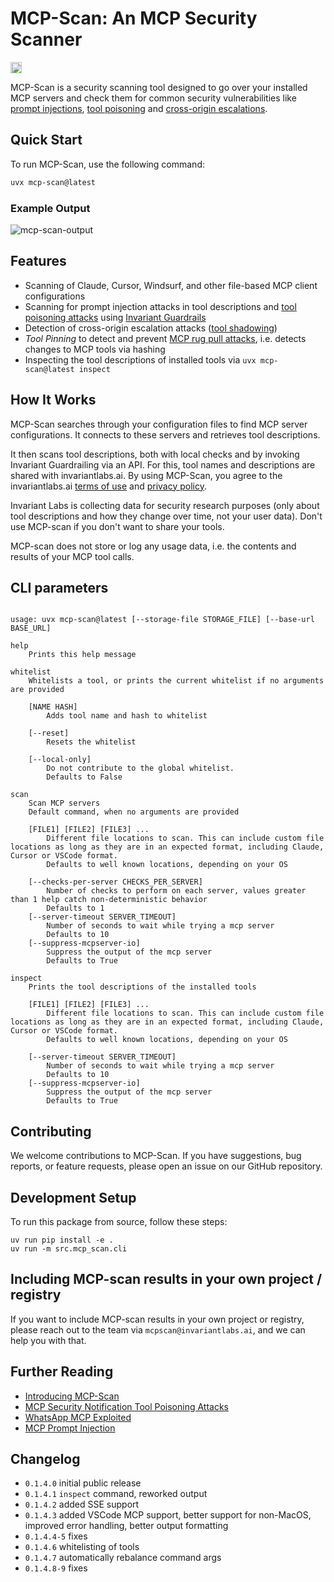 # MCP-Scan: An MCP Security Scanner

<a href="https://discord.gg/dZuZfhKnJ4"><img src="https://img.shields.io/discord/1265409784409231483?style=plastic&logo=discord&color=blueviolet&logoColor=white" height=18/></a>

MCP-Scan is a security scanning tool designed to go over your installed MCP servers and check them for common security vulnerabilities like [prompt injections](https://invariantlabs.ai/blog/mcp-security-notification-tool-poisoning-attacks), [tool poisoning](https://invariantlabs.ai/blog/mcp-security-notification-tool-poisoning-attacks) and [cross-origin escalations](https://invariantlabs.ai/blog/mcp-security-notification-tool-poisoning-attacks).

## Quick Start
To run MCP-Scan, use the following command:

```bash
uvx mcp-scan@latest
```

### Example Output
![mcp-scan-output](https://invariantlabs.ai/images/mcp-scan-output.png)


## Features

- Scanning of Claude, Cursor, Windsurf, and other file-based MCP client configurations
- Scanning for prompt injection attacks in tool descriptions and [tool poisoning attacks](https://invariantlabs.ai/blog/mcp-security-notification-tool-poisoning-attacks) using [Invariant Guardrails](https://github.com/invariantlabs-ai/invariant?tab=readme-ov-file#analyzer)
- Detection of cross-origin escalation attacks ([tool shadowing](https://invariantlabs.ai/blog/mcp-security-notification-tool-poisoning-attacks))
- _Tool Pinning_ to detect and prevent [MCP rug pull attacks](https://invariantlabs.ai/blog/mcp-security-notification-tool-poisoning-attacks), i.e. detects changes to MCP tools via hashing
- Inspecting the tool descriptions of installed tools via `uvx mcp-scan@latest inspect`

## How It Works
MCP-Scan searches through your configuration files to find MCP server configurations. It connects to these servers and retrieves tool descriptions.

It then scans tool descriptions, both with local checks and by invoking Invariant Guardrailing via an API. For this, tool names and descriptions are shared with invariantlabs.ai. By using MCP-Scan, you agree to the invariantlabs.ai [terms of use](https://explorer.invariantlabs.ai/terms) and [privacy policy](https://invariantlabs.ai/privacy-policy).

Invariant Labs is collecting data for security research purposes (only about tool descriptions and how they change over time, not your user data). Don't use MCP-scan if you don't want to share your tools.

MCP-scan does not store or log any usage data, i.e. the contents and results of your MCP tool calls.

## CLI parameters

```

usage: uvx mcp-scan@latest [--storage-file STORAGE_FILE] [--base-url BASE_URL]

help
    Prints this help message

whitelist 
    Whitelists a tool, or prints the current whitelist if no arguments are provided

    [NAME HASH]
        Adds tool name and hash to whitelist
        
    [--reset]
        Resets the whitelist
    
    [--local-only]
        Do not contribute to the global whitelist.
        Defaults to False
    
scan 
    Scan MCP servers
    Default command, when no arguments are provided

    [FILE1] [FILE2] [FILE3] ...
        Different file locations to scan. This can include custom file locations as long as they are in an expected format, including Claude, Cursor or VSCode format.
        Defaults to well known locations, depending on your OS
        
    [--checks-per-server CHECKS_PER_SERVER]
        Number of checks to perform on each server, values greater than 1 help catch non-deterministic behavior
        Defaults to 1
    [--server-timeout SERVER_TIMEOUT]
        Number of seconds to wait while trying a mcp server
        Defaults to 10
    [--suppress-mcpserver-io]
        Suppress the output of the mcp server
        Defaults to True

inspect
    Prints the tool descriptions of the installed tools

    [FILE1] [FILE2] [FILE3] ...
        Different file locations to scan. This can include custom file locations as long as they are in an expected format, including Claude, Cursor or VSCode format.
        Defaults to well known locations, depending on your OS

    [--server-timeout SERVER_TIMEOUT]
        Number of seconds to wait while trying a mcp server
        Defaults to 10
    [--suppress-mcpserver-io]
        Suppress the output of the mcp server
        Defaults to True
```

## Contributing

We welcome contributions to MCP-Scan. If you have suggestions, bug reports, or feature requests, please open an issue on our GitHub repository.

## Development Setup
To run this package from source, follow these steps:

```
uv run pip install -e .
uv run -m src.mcp_scan.cli
```

## Including MCP-scan results in your own project / registry

If you want to include MCP-scan results in your own project or registry, please reach out to the team via `mcpscan@invariantlabs.ai`, and we can help you with that.

## Further Reading
- [Introducing MCP-Scan](https://invariantlabs.ai/blog/introducing-mcp-scan)
- [MCP Security Notification Tool Poisoning Attacks](https://invariantlabs.ai/blog/mcp-security-notification-tool-poisoning-attacks)
- [WhatsApp MCP Exploited](https://invariantlabs.ai/blog/whatsapp-mcp-exploited)
- [MCP Prompt Injection](https://simonwillison.net/2025/Apr/9/mcp-prompt-injection/)

## Changelog
- `0.1.4.0` initial public release
- `0.1.4.1` `inspect` command, reworked output
- `0.1.4.2` added SSE support
- `0.1.4.3` added VSCode MCP support, better support for non-MacOS, improved error handling, better output formatting
- `0.1.4.4-5` fixes
- `0.1.4.6` whitelisting of tools
- `0.1.4.7` automatically rebalance command args
- `0.1.4.8-9` fixes